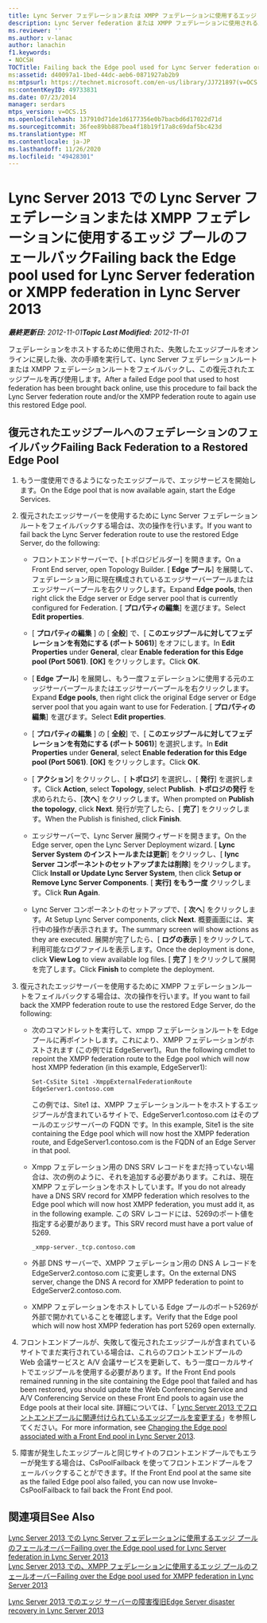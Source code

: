 ```yaml
---
title: Lync Server フェデレーションまたは XMPP フェデレーションに使用するエッジ プールのフェールバック
description: Lync Server federation または XMPP フェデレーションに使用されるエッジプールをフェールバックします。
ms.reviewer: ''
ms.author: v-lanac
author: lanachin
f1.keywords:
- NOCSH
TOCTitle: Failing back the Edge pool used for Lync Server federation or XMPP federation
ms:assetid: d40097a1-1bed-44dc-aeb6-0871927ab2b9
ms:mtpsurl: https://technet.microsoft.com/en-us/library/JJ721897(v=OCS.15)
ms:contentKeyID: 49733831
ms.date: 07/23/2014
manager: serdars
mtps_version: v=OCS.15
ms.openlocfilehash: 137910d71de1d6177356e0b7bacbd6d17022d71d
ms.sourcegitcommit: 36fee89bb887bea4f18b19f17a8c69daf5bc423d
ms.translationtype: MT
ms.contentlocale: ja-JP
ms.lasthandoff: 11/26/2020
ms.locfileid: "49428301"
---
```

# <a name="failing-back-the-edge-pool-used-for-lync-server-federation-or-xmpp-federation-in-lync-server-2013"></a><span data-ttu-id="b2410-103">Lync Server 2013 での Lync Server フェデレーションまたは XMPP フェデレーションに使用するエッジ プールのフェールバック</span><span class="sxs-lookup"><span data-stu-id="b2410-103">Failing back the Edge pool used for Lync Server federation or XMPP federation in Lync Server 2013</span></span>

<div data-xmlns="http://www.w3.org/1999/xhtml">

<div class="topic" data-xmlns="http://www.w3.org/1999/xhtml" data-msxsl="urn:schemas-microsoft-com:xslt" data-cs="https://msdn.microsoft.com/">

<div data-asp="https://msdn2.microsoft.com/asp">



</div>

<div id="mainSection">

<div id="mainBody"><span data-ttu-id="b2410-104">

<span> </span></span><span class="sxs-lookup"><span data-stu-id="b2410-104">

<span> </span></span></span>

<span data-ttu-id="b2410-105">_**最終更新日:** 2012-11-01_</span><span class="sxs-lookup"><span data-stu-id="b2410-105">_**Topic Last Modified:** 2012-11-01_</span></span>

<span data-ttu-id="b2410-106">フェデレーションをホストするために使用された、失敗したエッジプールをオンラインに戻した後、次の手順を実行して、Lync Server フェデレーションルートまたは XMPP フェデレーションルートをフェイルバックし、この復元されたエッジプールを再び使用します。</span><span class="sxs-lookup"><span data-stu-id="b2410-106">After a failed Edge pool that used to host federation has been brought back online, use this procedure to fail back the Lync Server federation route and/or the XMPP federation route to again use this restored Edge pool.</span></span>

<div>

## <a name="failing-back-federation-to-a-restored-edge-pool"></a><span data-ttu-id="b2410-107">復元されたエッジプールへのフェデレーションのフェイルバック</span><span class="sxs-lookup"><span data-stu-id="b2410-107">Failing Back Federation to a Restored Edge Pool</span></span>

1.  <span data-ttu-id="b2410-108">もう一度使用できるようになったエッジプールで、エッジサービスを開始します。</span><span class="sxs-lookup"><span data-stu-id="b2410-108">On the Edge pool that is now available again, start the Edge Services.</span></span>

2.  <span data-ttu-id="b2410-109">復元されたエッジサーバーを使用するために Lync Server フェデレーションルートをフェイルバックする場合は、次の操作を行います。</span><span class="sxs-lookup"><span data-stu-id="b2410-109">If you want to fail back the Lync Server federation route to use the restored Edge Server, do the following:</span></span>
    
      - <span data-ttu-id="b2410-110">フロントエンドサーバーで、[トポロジビルダー] を開きます。</span><span class="sxs-lookup"><span data-stu-id="b2410-110">On a Front End server, open Topology Builder.</span></span> <span data-ttu-id="b2410-111">[ **Edge プール**] を展開して、フェデレーション用に現在構成されているエッジサーバープールまたはエッジサーバープールを右クリックします。</span><span class="sxs-lookup"><span data-stu-id="b2410-111">Expand **Edge pools**, then right click the Edge server or Edge server pool that is currently configured for Federation.</span></span> <span data-ttu-id="b2410-112">[ **プロパティの編集**] を選びます。</span><span class="sxs-lookup"><span data-stu-id="b2410-112">Select **Edit properties**.</span></span>
    
      - <span data-ttu-id="b2410-113">[ **プロパティの編集** ] の [ **全般**] で、[ **このエッジプールに対してフェデレーションを有効にする (ポート 5061)**] をオフにします。</span><span class="sxs-lookup"><span data-stu-id="b2410-113">In **Edit Properties** under **General**, clear **Enable federation for this Edge pool (Port 5061)**.</span></span> <span data-ttu-id="b2410-114">**[OK]** をクリックします。</span><span class="sxs-lookup"><span data-stu-id="b2410-114">Click **OK**.</span></span>
    
      - <span data-ttu-id="b2410-115">[ **Edge プール**] を展開し、もう一度フェデレーションに使用する元のエッジサーバープールまたはエッジサーバープールを右クリックします。</span><span class="sxs-lookup"><span data-stu-id="b2410-115">Expand **Edge pools**, then right click the original Edge server or Edge server pool that you again want to use for Federation.</span></span> <span data-ttu-id="b2410-116">[ **プロパティの編集**] を選びます。</span><span class="sxs-lookup"><span data-stu-id="b2410-116">Select **Edit properties**.</span></span>
    
      - <span data-ttu-id="b2410-117">[ **プロパティの編集** ] の [ **全般**] で、[ **このエッジプールに対してフェデレーションを有効にする (ポート 5061)**] を選択します。</span><span class="sxs-lookup"><span data-stu-id="b2410-117">In **Edit Properties** under **General**, select **Enable federation for this Edge pool (Port 5061)**.</span></span> <span data-ttu-id="b2410-118">**[OK]** をクリックします。</span><span class="sxs-lookup"><span data-stu-id="b2410-118">Click **OK**.</span></span>
    
      - <span data-ttu-id="b2410-119">[ **アクション**] をクリックし、[ **トポロジ**] を選択し、[ **発行**] を選択します。</span><span class="sxs-lookup"><span data-stu-id="b2410-119">Click **Action**, select **Topology**, select **Publish**.</span></span> <span data-ttu-id="b2410-120">**トポロジの発行** を求められたら、[**次へ**] をクリックします。</span><span class="sxs-lookup"><span data-stu-id="b2410-120">When prompted on **Publish the topology**, click **Next**.</span></span> <span data-ttu-id="b2410-121">発行が完了したら、[ **完了**] をクリックします。</span><span class="sxs-lookup"><span data-stu-id="b2410-121">When the Publish is finished, click **Finish**.</span></span>
    
      - <span data-ttu-id="b2410-122">エッジサーバーで、Lync Server 展開ウィザードを開きます。</span><span class="sxs-lookup"><span data-stu-id="b2410-122">On the Edge server, open the Lync Server Deployment wizard.</span></span> <span data-ttu-id="b2410-123">[ **Lync Server System のインストールまたは更新**] をクリックし、[ **lync Server コンポーネントのセットアップまたは削除**] をクリックします。</span><span class="sxs-lookup"><span data-stu-id="b2410-123">Click **Install or Update Lync Server System**, then click **Setup or Remove Lync Server Components**.</span></span> <span data-ttu-id="b2410-124">[ **実行] をもう一度** クリックします。</span><span class="sxs-lookup"><span data-stu-id="b2410-124">Click **Run Again**.</span></span>
    
      - <span data-ttu-id="b2410-125">Lync Server コンポーネントのセットアップで、[ **次へ**] をクリックします。</span><span class="sxs-lookup"><span data-stu-id="b2410-125">At Setup Lync Server components, click **Next**.</span></span> <span data-ttu-id="b2410-126">概要画面には、実行中の操作が表示されます。</span><span class="sxs-lookup"><span data-stu-id="b2410-126">The summary screen will show actions as they are executed.</span></span> <span data-ttu-id="b2410-127">展開が完了したら、[ **ログの表示** ] をクリックして、利用可能なログファイルを表示します。</span><span class="sxs-lookup"><span data-stu-id="b2410-127">Once the deployment is done, click **View Log** to view available log files.</span></span> <span data-ttu-id="b2410-128">[ **完了** ] をクリックして展開を完了します。</span><span class="sxs-lookup"><span data-stu-id="b2410-128">Click **Finish** to complete the deployment.</span></span>

3.  <span data-ttu-id="b2410-129">復元されたエッジサーバーを使用するために XMPP フェデレーションルートをフェイルバックする場合は、次の操作を行います。</span><span class="sxs-lookup"><span data-stu-id="b2410-129">If you want to fail back the XMPP federation route to use the restored Edge Server, do the following:</span></span>
    
      - <span data-ttu-id="b2410-130">次のコマンドレットを実行して、xmpp フェデレーションルートを Edge プールに再ポイントします。これにより、XMPP フェデレーションがホストされます (この例では EdgeServer1)。</span><span class="sxs-lookup"><span data-stu-id="b2410-130">Run the following cmdlet to repoint the XMPP federation route to the Edge pool which will now host XMPP federation (in this example, EdgeServer1):</span></span>
        
            Set-CsSite Site1 -XmppExternalFederationRoute EdgeServer1.contoso.com
        
        <span data-ttu-id="b2410-131">この例では、Site1 は、XMPP フェデレーションルートをホストするエッジプールが含まれているサイトで、EdgeServer1.contoso.com はそのプールのエッジサーバーの FQDN です。</span><span class="sxs-lookup"><span data-stu-id="b2410-131">In this example, Site1 is the site containing the Edge pool which will now host the XMPP federation route, and EdgeServer1.contoso.com is the FQDN of an Edge Server in that pool.</span></span>
    
      - <span data-ttu-id="b2410-132">Xmpp フェデレーション用の DNS SRV レコードをまだ持っていない場合は、次の例のように、それを追加する必要があります。これは、現在 XMPP フェデレーションをホストしています。</span><span class="sxs-lookup"><span data-stu-id="b2410-132">If you do not already have a DNS SRV record for XMPP federation which resolves to the Edge pool which will now host XMPP federation, you must add it, as in the following example.</span></span> <span data-ttu-id="b2410-133">この SRV レコードには、5269のポート値を指定する必要があります。</span><span class="sxs-lookup"><span data-stu-id="b2410-133">This SRV record must have a port value of 5269.</span></span>
        
            _xmpp-server._tcp.contoso.com
    
      - <span data-ttu-id="b2410-134">外部 DNS サーバーで、XMPP フェデレーション用の DNS A レコードを EdgeServer2.contoso.com に変更します。</span><span class="sxs-lookup"><span data-stu-id="b2410-134">On the external DNS server, change the DNS A record for XMPP federation to point to EdgeServer2.contoso.com.</span></span>
    
      - <span data-ttu-id="b2410-135">XMPP フェデレーションをホストしている Edge プールのポート5269が外部で開かれていることを確認します。</span><span class="sxs-lookup"><span data-stu-id="b2410-135">Verify that the Edge pool which will now host XMPP federation has port 5269 open externally.</span></span>

4.  <span data-ttu-id="b2410-136">フロントエンドプールが、失敗して復元されたエッジプールが含まれているサイトでまだ実行されている場合は、これらのフロントエンドプールの Web 会議サービスと A/V 会議サービスを更新して、もう一度ローカルサイトでエッジプールを使用する必要があります。</span><span class="sxs-lookup"><span data-stu-id="b2410-136">If the Front End pools remained running in the site containing the Edge pool that failed and has been restored, you should update the Web Conferencing Service and A/V Conferencing Service on these Front End pools to again use the Edge pools at their local site.</span></span> <span data-ttu-id="b2410-137">詳細については、「 [Lync Server 2013 でフロントエンドプールに関連付けられているエッジプールを変更する](lync-server-2013-changing-the-edge-pool-associated-with-a-front-end-pool.md)」を参照してください。</span><span class="sxs-lookup"><span data-stu-id="b2410-137">For more information, see [Changing the Edge pool associated with a Front End pool in Lync Server 2013](lync-server-2013-changing-the-edge-pool-associated-with-a-front-end-pool.md).</span></span>

5.  <span data-ttu-id="b2410-138">障害が発生したエッジプールと同じサイトのフロントエンドプールでもエラーが発生する場合は、CsPoolFailback を使ってフロントエンドプールをフェールバックすることができます。</span><span class="sxs-lookup"><span data-stu-id="b2410-138">If the Front End pool at the same site as the failed Edge pool also failed, you can now use Invoke–CsPoolFailback to fail back the Front End pool.</span></span>

</div>

<div>

## <a name="see-also"></a><span data-ttu-id="b2410-139">関連項目</span><span class="sxs-lookup"><span data-stu-id="b2410-139">See Also</span></span>


[<span data-ttu-id="b2410-140">Lync Server 2013 での Lync Server フェデレーションに使用するエッジ プールのフェールオーバー</span><span class="sxs-lookup"><span data-stu-id="b2410-140">Failing over the Edge pool used for Lync Server federation in Lync Server 2013</span></span>](lync-server-2013-failing-over-the-edge-pool-used-for-lync-server-federation.md)  
[<span data-ttu-id="b2410-141">Lync Server 2013 での、XMPP フェデレーションに使用するエッジ プールのフェールオーバー</span><span class="sxs-lookup"><span data-stu-id="b2410-141">Failing over the Edge pool used for XMPP federation in Lync Server 2013</span></span>](lync-server-2013-failing-over-the-edge-pool-used-for-xmpp-federation.md)  


[<span data-ttu-id="b2410-142">Lync Server 2013 でのエッジ サーバーの障害復旧</span><span class="sxs-lookup"><span data-stu-id="b2410-142">Edge Server disaster recovery in Lync Server 2013</span></span>](lync-server-2013-edge-server-disaster-recovery.md)  
  

<span data-ttu-id="b2410-143"></div>

</div>

<span> </span>

</div>

</div>

</span><span class="sxs-lookup"><span data-stu-id="b2410-143"></div>

</div>

<span> </span>

</div>

</div>

</span></span></div>

